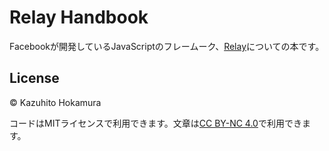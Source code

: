 # Relay Handbook

Facebookが開発しているJavaScriptのフレームーク、[Relay](https://facebook.github.io/relay/)についての本です。

## License

© Kazuhito Hokamura

コードはMITライセンスで利用できます。文章は[CC BY-NC 4.0](http://creativecommons.org/licenses/by-nc/4.0/)で利用できます。
